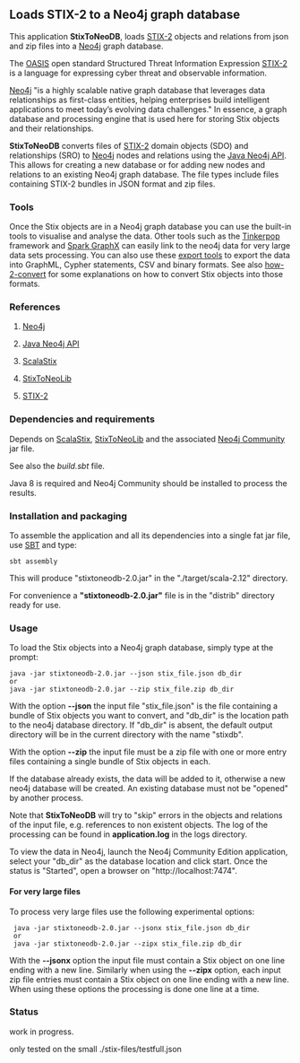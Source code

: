 ## Loads STIX-2 to a Neo4j graph database

This application **StixToNeoDB**, loads [STIX-2](https://oasis-open.github.io/cti-documentation/) 
objects and relations from json and zip files into a [Neo4j](https://neo4j.com/) graph database. 

The [OASIS](https://www.oasis-open.org/) open standard Structured Threat Information Expression [STIX-2](https://oasis-open.github.io/cti-documentation/) 
is a language for expressing cyber threat and observable information.

[Neo4j](https://neo4j.com/) "is a highly scalable native graph database that leverages data 
relationships as first-class entities, helping enterprises build intelligent applications 
to meet today’s evolving data challenges."
In essence, a graph database and processing engine that is used here for storing Stix objects 
and their relationships.
 
**StixToNeoDB** converts files of [STIX-2](https://oasis-open.github.io/cti-documentation/) 
domain objects (SDO) and relationships (SRO) to [Neo4j](https://neo4j.com/) nodes and relations 
using the [Java Neo4j API](https://neo4j.com/docs/java-reference/current/javadocs/). 
This allows for creating a new database or for adding new nodes and relations to 
an existing Neo4j graph database. The file types include files containing 
 STIX-2 bundles in JSON format and zip files.
      
### Tools  
       
Once the Stix objects are in a Neo4j graph database you can use the built-in tools to visualise and 
analyse the data. Other tools such as the [Tinkerpop](http://tinkerpop.apache.org/) framework and [Spark GraphX](https://spark.apache.org/graphx/) 
can easily link to the neo4j data for very large data sets processing. 
You can also use these [export tools](https://github.com/jexp/neo4j-shell-tools) to export the data into GraphML, Cypher statements, CSV and binary formats. See also 
[how-2-convert](how-2-convert.md) for some explanations on how to convert Stix objects into those formats.         
     
                         
### References
 
1) [Neo4j](https://neo4j.com/)

2) [Java Neo4j API](https://neo4j.com/docs/java-reference/current/javadocs/)

3) [ScalaStix](https://github.com/workingDog/scalastix)

4) [StixToNeoLib](https://github.com/workingDog/StixToNeoLib)

5) [STIX-2](https://oasis-open.github.io/cti-documentation/)

### Dependencies and requirements

Depends on [ScalaStix](https://github.com/workingDog/scalastix), [StixToNeoLib](https://github.com/workingDog/StixToNeoLib) and 
the associated [Neo4j Community](https://mvnrepository.com/artifact/org.neo4j/neo4j) jar file.

See also the *build.sbt* file.

Java 8 is required and Neo4j Community should be installed to process the results.

### Installation and packaging

To assemble the application and all its dependencies into a single fat jar file, use [SBT](http://www.scala-sbt.org/) and type:

    sbt assembly

This will produce "stixtoneodb-2.0.jar" in the "./target/scala-2.12" directory.

For convenience a **"stixtoneodb-2.0.jar"** file is in the "distrib" directory ready for use.

### Usage

To load the Stix objects into a Neo4j graph database, simply type at the prompt:
 
    java -jar stixtoneodb-2.0.jar --json stix_file.json db_dir
    or
    java -jar stixtoneodb-2.0.jar --zip stix_file.zip db_dir
 
With the option **--json** the input file "stix_file.json" is the file containing a 
bundle of Stix objects you want to convert, and "db_dir" is the location path to the neo4j database directory.
If "db_dir" is absent, the default output directory will be in the current directory with the name "stixdb". 

With the option **--zip** the input file must be a zip file with one or more entry files containing a single bundle of Stix objects 
in each.
  
If the database already exists, the data will be added to it, otherwise a new neo4j database will be created. 
An existing database must not be "opened" by another process. 

Note that **StixToNeoDB** will try to "skip" errors in the objects and relations of the input file, 
e.g. references to non existent objects. The log of the processing can be found in **application.log** 
in the logs directory.

To view the data in Neo4j, launch the Neo4j Community Edition application, select your "db_dir" as the database 
location and click start. Once the status is "Started", open a browser on "http://localhost:7474". 

 #### For very large files
 
 To process very large files use the following experimental options:
 
     java -jar stixtoneodb-2.0.jar --jsonx stix_file.json db_dir
     or
     java -jar stixtoneodb-2.0.jar --zipx stix_file.zip db_dir
 
 With the **--jsonx** option the input file must contain a Stix object on one line 
 ending with a new line. Similarly when using the **--zipx** option, each input zip file entries must 
 contain a Stix object on one line ending with a new line. When using these options 
 the processing is done one line at a time.
 
### Status

work in progress.

only tested on the small ./stix-files/testfull.json



